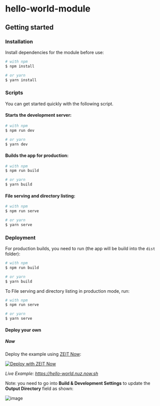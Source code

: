 # hello-world-module

## Getting started

### Installation

Install dependencies for the module before use:
```sh
# with npm
$ npm install

# or yarn
$ yarn install
```

### Scripts

You can get started quickly with the following script.

#### Starts the development server: 
```sh
# with npm
$ npm run dev

# or yarn
$ yarn dev
```

#### Builds the app for production:
```sh
# with npm
$ npm run build

# or yarn
$ yarn build
```

#### File serving and directory listing: 
```sh
# with npm
$ npm run serve

# or yarn
$ yarn serve
```

### Deployment

For production builds, you need to run (the app will be build into the `dist` folder):
```sh
# with npm
$ npm run build

# or yarn
$ yarn build
```

To File serving and directory listing in production mode, run:
```sh
# with npm
$ npm run serve

# or yarn
$ yarn serve
```

#### Deploy your own

##### Now

Deploy the example using [ZEIT Now](https://zeit.co/now):

[![Deploy with ZEIT Now](https://zeit.co/button)](https://zeit.co/import/project?template=https://github.com/nuz-app/nuz/tree/develop/examples/modules/hello-world)

_Live Example: https://hello-world.nuz.now.sh_

Note: you need to go into **Build & Development Settings** to update the **Output Directory** field as shown:

![image](https://user-images.githubusercontent.com/9839768/77988495-b5030380-7346-11ea-91b5-e5498e7ff2ac.png)
